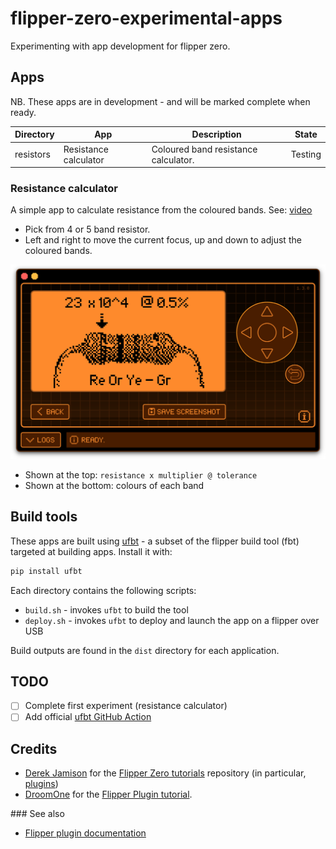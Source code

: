 # flipper-zero-experimental-apps

Experimenting with app development for flipper zero.

## Apps

NB. These apps are in development - and will be marked complete when ready.

| Directory | App | Description | State |
|-|-|-|-|
| resistors | Resistance calculator | Coloured band resistance calculator. | Testing |

### Resistance calculator

A simple app to calculate resistance from the coloured bands. See: [video](resistors/screenshots/2023-04-26%20resistance%20calculator%20flipper%20app.mov)

* Pick from 4 or 5 band resistor.
* Left and right to move the current focus, up and down to adjust the coloured bands.

![A short video of the resistance calculator in action](resistors/screenshots/2023-04-26%20resistor%20view.png)

* Shown at the top: `resistance x multiplier @ tolerance`
* Shown at the bottom: colours of each band

## Build tools

These apps are built using [ufbt](https://pypi.org/project/ufbt/) - a subset of the flipper build tool (fbt) targeted at building apps. Install it with:

```bash
pip install ufbt
```

Each directory contains the following scripts:

* `build.sh` - invokes `ufbt` to build the tool
* `deploy.sh` - invokes `ufbt` to deploy and launch the app on a flipper over USB

Build outputs are found in the `dist` directory for each application.

## TODO

- [ ] Complete first experiment (resistance calculator)
- [ ] Add official [ufbt GitHub Action](https://github.com/marketplace/actions/build-flipper-application-package-fap)

## Credits

* [Derek Jamison](https://github.com/jamisonderek) for the [Flipper Zero tutorials](https://github.com/jamisonderek/flipper-zero-tutorials) repository (in particular, [plugins](https://github.com/jamisonderek/flipper-zero-tutorials/tree/main/plugins))
* [DroomOne](https://github.com/DroomOne) for the [Flipper Plugin tutorial](https://github.com/DroomOne/Flipper-Plugin-Tutorial).

### See also

* [Flipper plugin documentation](https://github.com/flipperdevices/flipperzero-firmware/tree/dev/documentation)
